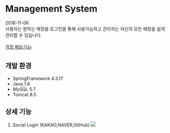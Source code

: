 # Management System
2018-11-06 <br>
사용자는 원하는 매장을 로그인을 통해 사용가능하고 관리자는 자신의 모든 매장을 쉽게 관리할 수 있습니다.
<br>
<br>
<a href="http://ec2-54-180-123-73.ap-northeast-2.compute.amazonaws.com/MS">직접 해보기:+1:</a>
<h2>개발 환경</h2>
<ul>
  <li>SpringFramework 4.3.17</li>
  <li>Java 1.8</li>
  <li>MySQL 5.7</li>
  <li>Tomcat 8.5</li>
</ul>
<h2>상세 기능</h2>
<ol>
  <li>Social Login (KAKAO,NAVER,GitHub)
  <img src="https://thumbs.gfycat.com/EasygoingSnarlingIguana-small.gif">
  </li>
</ol>
